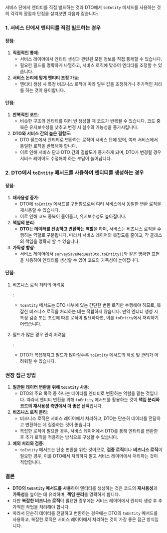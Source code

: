 서비스 단에서 엔티티를 직접 빌드하는 것과 DTO에서 `toEntity` 메서드를 사용하는 것의 각각의 장점과 단점을 살펴보면 다음과 같습니다:

### 1. **서비스 단에서 엔티티를 직접 빌드하는 경우**

#### **장점**:

1. **직접적인 통제**:
   - 서비스 레이어에서 엔티티 생성과 관련된 모든 정보를 직접 통제할 수 있습니다.
   - 필요한 필드를 명확하게 나열하고, 서비스 로직에 맞추어 엔티티를 조정할 수 있습니다.
2. **서비스 논리에 맞게 엔티티 조정 가능**:
   - 엔티티 생성 시 특정 비즈니스 로직에 따라 일부 값을 조정하거나 추가적인 처리를 하는 것이 용이합니다.

#### **단점**:

1. **반복적인 코드**:
   - 비슷한 구조의 엔티티를 여러 번 생성할 때 코드가 반복될 수 있습니다. 코드 중복은 유지보수성을 낮추고 변경 시 실수의 가능성을 증가시킵니다.
2. **DTO와 서비스 간의 높은 결합도**:
   - DTO 필드에서 엔티티로 변환하는 로직이 서비스 단에 있어, 여러 서비스에서 동일한 로직을 반복해야 합니다.
   - 이로 인해 서비스 단과 DTO 간의 결합도가 증가하게 되며, DTO가 변경될 경우 서비스 레이어도 수정해야 하는 부담이 늘어납니다.

### 2. **DTO에서 `toEntity` 메서드를 사용하여 엔티티를 생성하는 경우**

#### **장점**:

1. **재사용성 증가**:
   - DTO에 `toEntity` 메서드를 구현함으로써 여러 서비스에서 동일한 변환 로직을 재사용할 수 있습니다.
   - 이로 인해 코드 중복이 줄어들고, 유지보수성도 높아집니다.
2. **책임의 분리**:
   - **DTO는 데이터를 전송하고 변환하는 역할**을 하며, 서비스는 비즈니스 로직을 수행하는 역할로 구분됩니다. 따라서 서비스 레이어의 복잡도를 줄이고, 각 클래스의 책임을 명확히 할 수 있습니다.
3. **가독성 향상**:
   - 서비스 레이어에서 `surveySaveRequestDto.toEntity()`와 같은 명확한 표현을 사용하여 엔티티를 생성할 수 있어 코드의 가독성이 높아집니다.

#### **단점**:

1. 비즈니스 로직 처리의 어려움

   :

   - `toEntity` 메서드는 DTO 내부에 있는 간단한 변환 로직만 수행해야 하므로, 복잡한 비즈니스 로직을 처리하는 데는 적합하지 않습니다. 만약 엔티티 생성 시 특정 검증 또는 조건에 따른 로직이 필요하다면, 이를 `toEntity`에서 처리하기 어렵습니다.

2. 필드가 많은 경우 관리 어려움

   :

   - DTO가 복잡해지고 필드가 많아질수록 `toEntity` 메서드의 작성 및 관리가 어려워질 수 있습니다.

### **권장 접근 방법**

1. **일관된 데이터 변환을 위해 `toEntity` 사용**:
   - DTO의 주요 목적 중 하나는 데이터를 엔티티로 변환하는 역할을 맡는 것입니다. 따라서 엔티티 변환을 위해 `toEntity` 메서드를 활용하는 것이 **책임 분리와 코드의 재사용성 측면에서 더 좋은 선택**입니다.
2. **비즈니스 로직 분리**:
   - 비즈니스 로직은 서비스 레이어에서 처리하고, DTO는 단순히 데이터를 전달하고 변환하는 데 집중하는 것이 좋습니다.
   - 복잡한 로직이 필요한 경우, 서비스 레이어에서 DTO를 통해 엔티티를 변환한 후 추가 로직을 적용하는 방식으로 구성할 수 있습니다.
3. **예외 처리와 검증**:
   - `toEntity` 메서드는 단순 변환을 위한 것이므로, **검증 로직**이나 **비즈니스 로직**이 필요한 경우, 이를 DTO에서 처리하지 말고 서비스 레이어에서 처리하는 것이 적합합니다.

### **결론**

- **DTO의 `toEntity` 메서드를 사용**하여 엔티티를 생성하는 것은 코드의 **재사용성**과 **가독성**을 높이는 데 유리하며, **책임 분리**를 명확하게 합니다.
- 다만 **복잡한 비즈니스 로직**이 필요한 경우에는 서비스 레이어에서 엔티티 생성 후 추가적인 작업을 처리해야 합니다.
- 따라서 단순히 데이터를 전달하고 변환하는 경우에는 DTO의 `toEntity` 메서드를 사용하고, 복잡한 로직은 서비스 레이어에서 처리하는 것이 가장 좋은 접근 방식입니다.